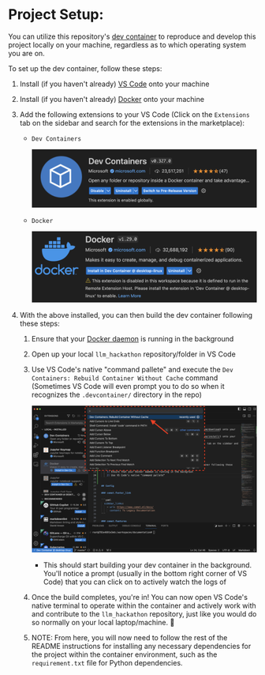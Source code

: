 
# Project Setup:

You can utilize this repository's [dev container](https://code.visualstudio.com/docs/devcontainers/containers) to reproduce and develop this project locally on your machine, regardless as to which operating system you are on.

To set up the dev container, follow these steps:

1) Install (if you haven't already) [VS Code](https://code.visualstudio.com/download) onto your machine
2) Install (if you haven't already) [Docker](https://docs.docker.com/engine/install/) onto your machine
3) Add the following extensions to your VS Code (Click on the `Extensions` tab on the sidebar and search for the extensions in the marketplace):
    - `Dev Containers`

      ![Alt text](./images/image.png)

    - `Docker`

      ![Alt text](./images/image-1.png)

4) With the above installed, you can then build the dev container following these steps:
    1) Ensure that your [Docker daemon](https://docs.docker.com/config/daemon/start/) is running in the background
    2) Open up your local `llm_hackathon` repository/folder in VS Code
    3) Use VS Code's native "command pallete" and execute the `Dev Containers: Rebuild Container Without Cache` command (Sometimes VS Code will even prompt you to do so when it recognizes the `.devcontainer/` directory in the repo)

        ![Alt text](./images/image-2.png)

        - This should start building your dev container in the background. You'll notice a prompt (usually in the bottom right corner of VS Code) that you can click on to actively watch the logs of

    4) Once the build completes, you're in! You can now open VS Code's native terminal to operate within the container and actively work with and contribute to the `llm_hackathon` repository, just like you would do so normally on your local laptop/machine. 🙂
    5) NOTE: From here, you will now need to follow the rest of the README instructions for installing any necessary dependencies for the project within the container environment, such as the `requirement.txt` file for Python dependencies.